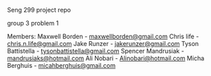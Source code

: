 Seng 299 project repo

group 3
problem 1

Members:
Maxwell Borden - maxwellborden@gmail.com
Chris life - chris.n.life@gmail.com
Jake Runzer - jakerunzer@gmail.com
Tyson Battistella - tysonbattistella@gmail.com
Spencer Mandrusiak - mandrusiaks@hotmail.com
Ali Nobari - Alinobari@hotmail.com
Micha Berghuis - micahberghuis@gmail.com
